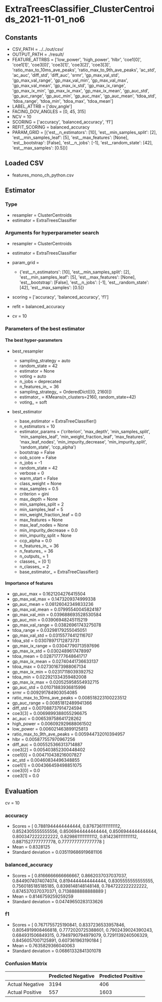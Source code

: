 # ExtraTreesClassifier_ClusterCentroids_2021-11-01_no6
## Constants
- CSV_PATH = ../../out/csv/
- OUTPUT_PATH = ./result/
- FEATURE_ATTRBS = ['low_power', 'high_power', 'hlbr', 'coe1[0]', 'coe1[1]', 'coe3[0]', 'coe3[1]', 'coe3[2]', 'coe3[3]', 'ratio_max_to_10ms_ave_peaks', 'ratio_max_to_9th_ave_peaks', 'ac_std', 'ac_auc', 'diff_std', 'diff_auc', 'srmr', 'gp_max_val_std', 'gp_max_val_range', 'gp_max_val_min', 'gp_max_val_max', 'gp_max_val_mean', 'gp_max_ix_std', 'gp_max_ix_range', 'gp_max_ix_min', 'gp_max_ix_max', 'gp_max_ix_mean', 'gp_auc_std', 'gp_auc_range', 'gp_auc_min', 'gp_auc_max', 'gp_auc_mean', 'tdoa_std', 'tdoa_range', 'tdoa_min', 'tdoa_max', 'tdoa_mean']
- LABEL_ATTRB = ['dov_angle']
- FACING_DOV_ANGLES = [0, 45, 315]
- NCV = 10
- SCORING = ['accuracy', 'balanced_accuracy', 'f1']
- REFIT_SCORING = balanced_accuracy
- PARAM_GRID = [{'est__n_estimators': [10], 'est__min_samples_split': [2], 'est__min_samples_leaf': [5], 'est__max_features': [None], 'est__bootstrap': [False], 'est__n_jobs': [-1], 'est__random_state': [42], 'est__max_samples': [0.5]}]

## Loaded CSV
- features_mono_ch_python.csv

## Estimator
### Type
- resampler = ClusterCentroids
- estimator = ExtraTreesClassifier

### Arguments for hyperparameter search
- resampler = ClusterCentroids
- estimator = ExtraTreesClassifier
- param_grid = 
	- {'est__n_estimators': [10], 'est__min_samples_split': [2], 'est__min_samples_leaf': [5], 'est__max_features': [None], 'est__bootstrap': [False], 'est__n_jobs': [-1], 'est__random_state': [42], 'est__max_samples': [0.5]}

- scoring = ['accuracy', 'balanced_accuracy', 'f1']
- refit = balanced_accuracy
- cv = 10

### Parameters of the best estimator
#### The best hyper-parameters
- best_resampler
	- sampling_strategy = auto
	- random_state = 42
	- estimator = None
	- voting = auto
	- n_jobs = deprecated
	- n_features_in_ = 36
	- sampling_strategy_ = OrderedDict([(0, 2160)])
	- estimator_ = KMeans(n_clusters=2160, random_state=42)
	- voting_ = soft

- best_estimator
	- base_estimator = ExtraTreeClassifier()
	- n_estimators = 10
	- estimator_params = ('criterion', 'max_depth', 'min_samples_split', 'min_samples_leaf', 'min_weight_fraction_leaf', 'max_features', 'max_leaf_nodes', 'min_impurity_decrease', 'min_impurity_split', 'random_state', 'ccp_alpha')
	- bootstrap = False
	- oob_score = False
	- n_jobs = -1
	- random_state = 42
	- verbose = 0
	- warm_start = False
	- class_weight = None
	- max_samples = 0.5
	- criterion = gini
	- max_depth = None
	- min_samples_split = 2
	- min_samples_leaf = 5
	- min_weight_fraction_leaf = 0.0
	- max_features = None
	- max_leaf_nodes = None
	- min_impurity_decrease = 0.0
	- min_impurity_split = None
	- ccp_alpha = 0.0
	- n_features_in_ = 36
	- n_features_ = 36
	- n_outputs_ = 1
	- classes_ = [0 1]
	- n_classes_ = 2
	- base_estimator_ = ExtraTreeClassifier()

#### Importance of features
- gp_auc_max = 0.1621204276415504
- gp_max_val_max = 0.1473209374999338
- gp_auc_mean = 0.08126042349833236
- gp_max_val_mean = 0.07995540045824187
- gp_max_val_min = 0.039688693528530584
- gp_auc_min = 0.03906948245115219
- gp_max_val_range = 0.03826961743275078
- tdoa_range = 0.03298179255045051
- gp_max_val_std = 0.03155774412116707
- tdoa_std = 0.03078971712873731
- gp_max_ix_range = 0.03047790713597696
- gp_max_ix_std = 0.0302489617478997
- tdoa_mean = 0.028717777648641717
- gp_max_ix_mean = 0.02740441736633137
- tdoa_max = 0.027301673988067134
- gp_max_ix_min = 0.02317118039392752
- tdoa_min = 0.022921334359482008
- gp_max_ix_max = 0.020525958554932715
- gp_auc_std = 0.01071883936815996
- srmr = 0.009291784903054085
- ratio_max_to_10ms_ave_peaks = 0.008518223100223512
- gp_auc_range = 0.00851812489941366
- diff_std = 0.007088737914724594
- coe3[3] = 0.0069899388055296675
- ac_auc = 0.006539758641728262
- high_power = 0.006092929688061502
- low_power = 0.006021463899125813
- ratio_max_to_9th_ave_peaks = 0.005944732010394957
- hlbr = 0.005877557970967256
- diff_auc = 0.005525366313714887
- coe3[2] = 0.005403852300448402
- coe1[0] = 0.004710438216007827
- ac_std = 0.00460834496348855
- coe1[1] = 0.004366459498851075
- coe3[0] = 0.0
- coe3[1] = 0.0

## Evaluation
cv = 10
### accuracy
- Scores = [ 0.7881944444444444, 0.8767361111111112, 0.8524305555555556, 0.8506944444444444, 0.8506944444444444, 0.8003472222222222, 0.8298611111111112, 0.8142361111111112, 0.8871527777777778, 0.7777777777777778 ]
- Mean = 0.8328125
- Standard deviation = 0.035119686919681106

### balanced_accuracy
- Scores = [ 0.8166666666666667, 0.8662037037037037, 0.8449074074074074, 0.8194444444444444, 0.8305555555555555, 0.7560185185185185, 0.8398148148148148, 0.7847222222222222, 0.8745370370370371, 0.7138888888888889 ]
- Mean = 0.8146759259259259
- Standard deviation = 0.04749650283133626

### f1
- Scores = [ 0.7671755725190841, 0.8337236533957846, 0.8054919908466818, 0.7772020725388601, 0.7902439024390243, 0.684931506849315, 0.7949790794979079, 0.7291139240506329, 0.8456057007125891, 0.607361963190184 ]
- Mean = 0.7635829366040063
- Standard deviation = 0.06861332841301078

### Confusion Matrix
|  | Predicted Negative | Predicted Positive |
| --- | --- | --- |
| Actual Negative | 3194 | 406 |
| Actual Positive | 557 | 1603 |

      